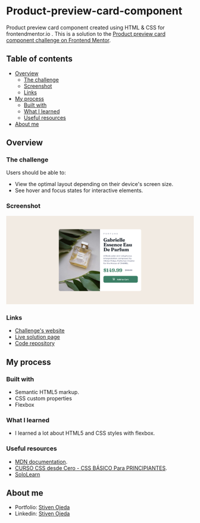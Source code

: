 # Product-preview-card-component
Product preview card component created using HTML &amp; CSS for frontendmentor.io .
This is a solution to the [Product preview card component challenge on Frontend Mentor](https://www.frontendmentor.io/challenges/product-preview-card-component-GO7UmttRfa).

## Table of contents
- [Overview](#overview)
  - [The challenge](#the-challenge)
  - [Screenshot](#screenshot)
  - [Links](#links)
- [My process](#my-process)
  - [Built with](#built-with)
  - [What I learned](#what-i-learned)
  - [Useful resources](#useful-resources)
- [About me](#about-me)


## Overview

### The challenge
Users should be able to:
- View the optimal layout depending on their device's screen size.
- See hover and focus states for interactive elements.

### Screenshot
![](./screenshot.png)

### Links
- [Challenge's website](https://www.frontendmentor.io/challenges/product-preview-card-component-GO7UmttRfa)
- [Live solution page](https://stibojeda.github.io/product-preview-card-component/)
- [Code repository](https://github.com/stibojeda/product-preview-card-component)


## My process 

### Built with 
- Semantic HTML5 markup.
- CSS custom properties
- Flexbox

### What I learned
- I learned a lot about HTML5 and CSS styles with flexbox.

### Useful resources
- [MDN documentation](https://developer.mozilla.org/en-US/docs/Web/CSS).
- [CURSO CSS desde Cero - CSS BÁSICO Para PRINCIPIANTES](https://www.youtube.com/watch?v=N8V5JhasaSE).
- [SoloLearn](https://www.sololearn.com/)

## About me
- Portfolio: [Stiven Ojeda](https://stibojeda.github.io)
- Linkedin: [Stiven Ojeda](https://www.linkedin.com/in/stiven-ojeda-090a3924a)
